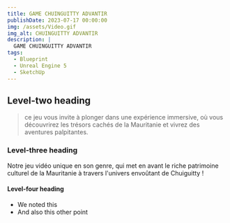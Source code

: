 ```yaml
---
title: GAME CHUINGUITTY ADVANTIR
publishDate: 2023-07-17 00:00:00
img: /assets/Video.gif
img_alt: CHUINGUITTY ADVANTIR
description: |
  GAME CHUINGUITTY ADVANTIR
tags:
  - Blueprint
  - Unreal Engine 5
  - SketchUp
---
```


## Level-two heading

> ce jeu vous invite à plonger dans une expérience immersive, où vous découvrirez les trésors cachés de la Mauritanie et vivrez des aventures palpitantes.

### Level-three heading

Notre jeu vidéo unique en son genre, qui met en avant le riche patrimoine culturel de la Mauritanie à travers l'univers envoûtant de Chuiguitty !

#### Level-four heading

- We noted this
- And also this other point

